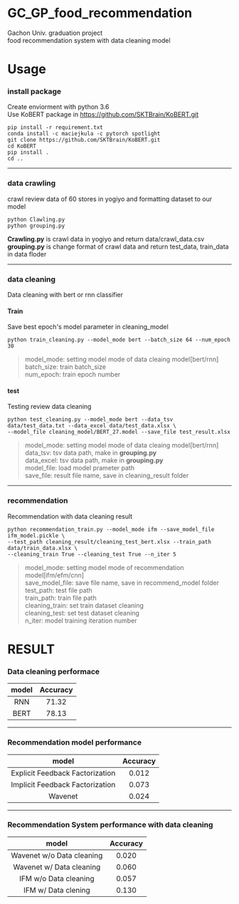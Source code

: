 # GC_GP_food_recommendation
Gachon Univ. graduation project   
food recommendation system with data cleaning model

# Usage   

### install package  
Create enviorment with python 3.6   
Use KoBERT package in https://github.com/SKTBrain/KoBERT.git
    
    pip install -r requirement.txt  
    conda install -c maciejkula -c pytorch spotlight
    git clone https://github.com/SKTBrain/KoBERT.git
    cd KoBERT 
    pip install .   
    cd ..   

***
### data crawling
crawl review data of 60 stores in yogiyo and formatting dataset to our model

    python Clawling.py
    python grouping.py

__Crawling.py__ is crawl data in yogiyo and return data/crawl_data.csv   
__grouping.py__ is change format of crawl data and return test_data, train_data in data floder

***
### data cleaning
Data cleaning with bert or rnn classifier   
#### Train   
Save best epoch's model parameter in cleaning_model   

    python train_cleaning.py --model_mode bert --batch_size 64 --num_epoch 30   
    
>model_mode: setting model mode of data cleaing model[bert/rnn]   
>batch_size: train batch_size   
>num_epoch: train epoch number   
   
#### test   
Testing review data cleaning   

    python test_cleaning.py --model_mode bert --data_tsv data/test_data.txt --data_excel data/test_data.xlsx \
    --model_file cleaning_model/BERT_27.model --save_file test_result.xlsx 

>model_mode: setting model mode of data cleaing model[bert/rnn]     
>data_tsv: tsv data path, make in __grouping.py__   
>data_excel: tsv data path, make in __grouping.py__   
>model_file: load model prameter path   
>save_file: result file name, save in cleaning_result folder   
***
### recommendation
Recommendation with data cleaning result   

    python recommendation_train.py --model_mode ifm --save_model_file ifm_model.pickle \
    --test_path cleaning_result/cleaning_test_bert.xlsx --train_path data/train_data.xlsx \
    --cleaning_train True --cleaning_test True --n_iter 5
    
>model_mode: setting model mode of recommendation model[ifm/efm/cnn]      
>save_model_file: save file name, save in recommend_model folder   
>test_path: test file path   
>train_path: train file path   
>cleaning_train: set train dataset cleaning   
>cleaning_test: set test dataset cleaning   
>n_iter: model training iteration number   

# RESULT   
### Data cleaning performace   
| model | Accuracy |
|:-----:|:--------:|
| RNN   | 71.32    |
| BERT  | 78.13    |   
***
### Recommendation model performance   
|              model              | Accuracy |
|:-------------------------------:|:--------:|
| Explicit Feedback Factorization |   0.012  |
| Implicit Feedback Factorization |   0.073  |
|             Wavenet             |   0.024  |   
***
### Recommendation System performance with data cleaning   
|           model           | Accuracy |
|:-------------------------:|:--------:|
| Wavenet w/o Data cleaning |   0.020  |
|  Wavenet w/ Data cleaning |   0.060  |
|   IFM w/o Data cleaning   |   0.057  |
|    IFM w/  Data clening   |   0.130  |

